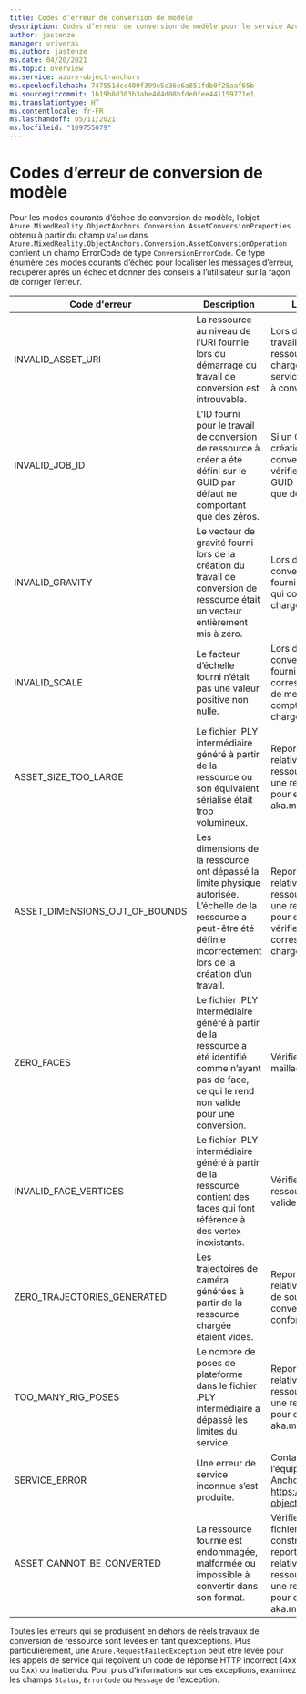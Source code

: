```yaml
---
title: Codes d’erreur de conversion de modèle
description: Codes d’erreur de conversion de modèle pour le service Azure Object Anchors.
author: jastenze
manager: vriveras
ms.author: jastenze
ms.date: 04/20/2021
ms.topic: overview
ms.service: azure-object-anchors
ms.openlocfilehash: 747551dcc400f399e5c36e6a851fdb0f25aaf65b
ms.sourcegitcommit: 1b19b8d303b3abe4d4d08bfde0fee441159771e1
ms.translationtype: HT
ms.contentlocale: fr-FR
ms.lasthandoff: 05/11/2021
ms.locfileid: "109755079"
---
```

# <a name="model-conversion-error-codes"></a>Codes d’erreur de conversion de modèle

Pour les modes courants d’échec de conversion de modèle, l’objet `Azure.MixedReality.ObjectAnchors.Conversion.AssetConversionProperties` obtenu à partir du champ `Value` dans `Azure.MixedReality.ObjectAnchors.Conversion.AssetConversionOperation` contient un champ ErrorCode de type `ConversionErrorCode`. Ce type énumère ces modes courants d’échec pour localiser les messages d’erreur, récupérer après un échec et donner des conseils à l’utilisateur sur la façon de corriger l’erreur.

| Code d'erreur                    | Description                       |  Limitation des risques                       |
| ---                      | ---                               | ---                               |
| INVALID_ASSET_URI | La ressource au niveau de l’URI fournie lors du démarrage du travail de conversion est introuvable. | Lors du déclenchement d’un travail de conversion de ressource, fournissez un URI de chargement obtenu auprès du service dans lequel la ressource à convertir a été chargée. |
| INVALID_JOB_ID | L’ID fourni pour le travail de conversion de ressource à créer a été défini sur le GUID par défaut ne comportant que des zéros. | Si un GUID est spécifié lors de la création d’un travail de conversion de ressource, vérifiez qu’il ne s’agit pas du GUID par défaut ne comportant que des zéros. |
| INVALID_GRAVITY | Le vecteur de gravité fourni lors de la création du travail de conversion de ressource était un vecteur entièrement mis à zéro. | Lors du démarrage d’une conversion de ressource, fournissez le vecteur de gravité qui correspond à la ressource chargée. |
| INVALID_SCALE | Le facteur d’échelle fourni n’était pas une valeur positive non nulle. | Lors du démarrage d’une conversion de ressource, fournissez la valeur scalaire qui correspond à l’échelle de l’unité de mesure (par rapport aux compteurs) de la ressource chargée. |
| ASSET_SIZE_TOO_LARGE | Le fichier .PLY intermédiaire généré à partir de la ressource ou son équivalent sérialisé était trop volumineux. | Reportez-vous aux instructions relatives à la taille des ressources avant de soumettre une ressource à la conversion pour en garantir la conformité : aka.ms/aoa/faq. |
| ASSET_DIMENSIONS_OUT_OF_BOUNDS | Les dimensions de la ressource ont dépassé la limite physique autorisée. L’échelle de la ressource a peut-être été définie incorrectement lors de la création d’un travail. | Reportez-vous aux instructions relatives à la taille des ressources avant de soumettre une ressource à la conversion pour en garantir la conformité et vérifiez que l’échelle fournie correspond à la ressource chargée : aka.ms/aoa/faq. |
| ZERO_FACES | Le fichier .PLY intermédiaire généré à partir de la ressource a été identifié comme n’ayant pas de face, ce qui le rend non valide pour une conversion. | Vérifiez que la ressource est un maillage valide. |
| INVALID_FACE_VERTICES | Le fichier .PLY intermédiaire généré à partir de la ressource contient des faces qui font référence à des vertex inexistants. | Vérifiez que le fichier de la ressource est construit de façon valide. |
| ZERO_TRAJECTORIES_GENERATED | Les trajectoires de caméra générées à partir de la ressource chargée étaient vides. | Reportez-vous aux instructions relatives aux ressources avant de soumettre une ressource à la conversion pour en garantir la conformité : aka.ms/aoa/faq. |
| TOO_MANY_RIG_POSES | Le nombre de poses de plateforme dans le fichier .PLY intermédiaire a dépassé les limites du service. | Reportez-vous aux instructions relatives à la taille des ressources avant de soumettre une ressource à la conversion pour en garantir la conformité : aka.ms/aoa/faq. |
| SERVICE_ERROR | Une erreur de service inconnue s’est produite. | Contactez un membre de l’équipe du service Object Anchors si le problème persiste : https://github.com/Azure/azure-object-anchors/issues |
| ASSET_CANNOT_BE_CONVERTED | La ressource fournie est endommagée, malformée ou impossible à convertir dans son format. | Vérifiez que la ressource est un fichier du type spécifié et construit de façon valide, puis reportez-vous aux instructions relatives à la taille des ressources avant de soumettre une ressource à la conversion pour en garantir la conformité : aka.ms/aoa/faq. |

Toutes les erreurs qui se produisent en dehors de réels travaux de conversion de ressource sont levées en tant qu’exceptions. Plus particulièrement, une `Azure.RequestFailedException` peut être levée pour les appels de service qui reçoivent un code de réponse HTTP incorrect (4xx ou 5xx) ou inattendu. Pour plus d’informations sur ces exceptions, examinez les champs `Status`, `ErrorCode` ou `Message` de l’exception.